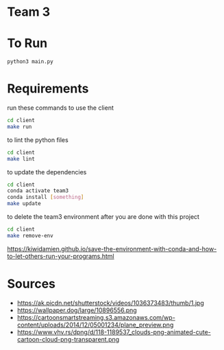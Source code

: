# Team 3

# To Run

`python3 main.py`

# Requirements

run these commands to use the client

```sh
cd client
make run
```

to lint the python files

```sh
cd client
make lint
```

to update the dependencies

```sh
cd client
conda activate team3
conda install [something]
make update
```

to delete the team3 environment after you are done with this project

```sh
cd client
make remove-env
```

https://kiwidamien.github.io/save-the-environment-with-conda-and-how-to-let-others-run-your-programs.html

# Sources

-   https://ak.picdn.net/shutterstock/videos/1036373483/thumb/1.jpg
-   https://wallpaper.dog/large/10896556.png
-   https://cartoonsmartstreaming.s3.amazonaws.com/wp-content/uploads/2014/12/05001234/plane_preview.png
-   https://www.vhv.rs/dpng/d/118-1189537_clouds-png-animated-cute-cartoon-cloud-png-transparent.png

